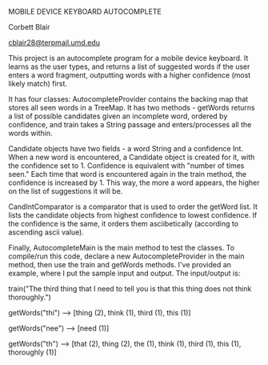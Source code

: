 MOBILE DEVICE KEYBOARD AUTOCOMPLETE

Corbett Blair

cblair28@terpmail.umd.edu

This project is an autocomplete program for a mobile device keyboard.
It learns as the user types, and returns a list of suggested words
if the user enters a word fragment, outputting words with a
higher confidence (most likely match) first.

It has four classes:
AutocompleteProvider contains the backing map that stores all seen words in a TreeMap.
It has two methods - getWords returns a list of possible candidates given an incomplete word, 
ordered by confidence, and train takes a String passage and enters/processes all the words within.
 
Candidate objects have two fields - a word String and a confidence Int. When a new word is encountered, 
a Candidate object is created for it, with the confidence set to 1. Confidence is equivalent with
"number of times seen." Each time that word is encountered again in the train method, 
the confidence is increased by 1. This way, the more a word appears, the higher on the list of 
suggestions it will be.

CandIntComparator is a comparator that is used to order the getWord list. It lists the candidate
objects from highest confidence to lowest confidence. If the confidence is the same, it orders
them asciibetically (according to ascending ascii value).

Finally, AutocompleteMain is the main method to test the classes. To compile/run this code,
declare a new AutocompleteProvider in the main method, then use the train and getWords methods.
I've provided an example, where I put the sample input and output. The input/output is:

train("The third thing that I need to tell you is that this thing does not think thoroughly.")

getWords("thi") --> [thing (2), think (1), third (1), this (1)]

getWords("nee") --> [need (1)]

getWords("th")  --> [that (2), thing (2), the (1), think (1), third (1), this (1), thoroughly (1)]